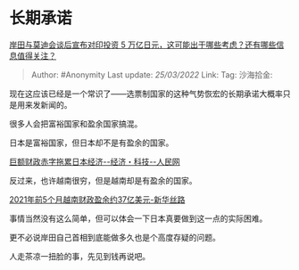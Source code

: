 # 长期承诺
[岸田与莫迪会谈后宣布对印投资 5 万亿日元，这可能出于哪些考虑？还有哪些信息值得关注？](https://www.zhihu.com/question/523020855/answer/2400863025)
> Author: #Anonymity
> Last update: *25/03/2022*
> Link:
> Tag:
> 沙海拾金:

现在这应该已经是一个常识了——选票制国家的这种气势恢宏的长期承诺大概率只是用来发新闻的。

很多人会把富裕国家和盈余国家搞混。

日本是富裕国家，但日本却不是有盈余的国家。

[巨额财政赤字拖累日本经济--经济・科技--人民网​](https://link.zhihu.com/?target=http%3A//finance.people.com.cn/n1/2021/1113/c1004-32281281.html)

反过来，也许越南很穷，但是越南却是有盈余的国家。

[2021年前5个月越南财政盈余约37亿美元-新华丝路](https://link.zhihu.com/?target=https%3A//www.imsilkroad.com/news/p/455200.html)

事情当然没有这么简单，但可以体会一下日本真要做到这一点的实际困难。

更不必说岸田自己首相到底能做多久也是个高度存疑的问题。

人走茶凉一扭脸的事，先见到钱再说吧。
